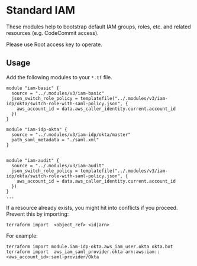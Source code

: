 # Standard IAM

These modules help to bootstrap default IAM groups, roles, etc. and related resources (e.g. CodeCommit access).

Please use Root access key to operate.

## Usage

Add the following modules to your `*.tf` file.

```
module "iam-basic" {
  source = "../.modules/v3/iam-basic"
  json_switch_role_policy = templatefile("../.modules/v3/iam-idp/okta/switch-role-with-saml-policy.json", {
    aws_account_id = data.aws_caller_identity.current.account_id
  })
}

module "iam-idp-okta" {
  source = "../.modules/v3/iam-idp/okta/master"
  path_saml_metadata = "./saml.xml"
}


module "iam-audit" {
  source = "../.modules/v3/iam-audit"
  json_switch_role_policy = templatefile("../.modules/v3/iam-idp/okta/switch-role-with-saml-policy.json", {
    aws_account_id = data.aws_caller_identity.current.account_id
  })
}
...

```

If a resource already exists, you might hit into conflicts if you proceed. Prevent this by importing:

    terraform import  <object_ref> <id|arn>

For example:

    terraform import module.iam-idp-okta.aws_iam_user.okta okta.bot
    terraform import  aws_iam_saml_provider.okta arn:aws:iam::<aws_account_id>:saml-provider/Okta

